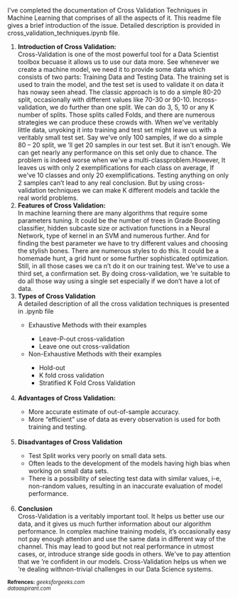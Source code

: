 I've completed the documentation of Cross Validation Techniques in Machine Learning that comprises of all the aspects of it. This readme file gives a brief introduction of the issue. Detailed description is provided in cross_validation_techniques.ipynb file.
<ol>
  <li><b> Introduction of Cross Validation:</b></li>
  Cross-Validation is one of the most powerful tool for a Data Scientist toolbox becuase it allows us to use our data more. 
See whenever we create a machine model, we need it to provide some data which consists of two parts: Training Data and Testing Data. The training set is used to train the model, and the test set is used to validate it on data it has noway seen ahead. The classic approach is to do a simple 80-20 split, occasionally with different values like 70-30 or 90-10. Incross-validation, we do further than one split. We can do 3, 5, 10 or any K number of splits. Those splits called Folds, and there are numerous strategies we can produce these crowds with. When we've veritably little data, unyoking it into training and test set might leave us with a veritably small test set. Say we've only 100 samples, if we do a simple 80 – 20 split, we ’ll get 20 samples in our test set. But it isn't enough. We can get nearly any performance on this set only due to chance. The problem is indeed worse when we've a multi-classproblem.However, It leaves us with only 2 exemplifications for each class on average, If we've 10 classes and only 20 exemplifications. Testing anything on only 2 samples can’t lead to any real conclusion. 
But by using cross-validation techniques we can make K different models and tackle the real world problems.<br/>
  <li><b>Features of Cross Validation:</b></li>
   In machine learning there are many algorithms that require some parameters tuning. It could be the number of trees in Grade Boosting classifier, hidden subcaste size or activation functions in a Neural Network, type of kernel in an SVM and numerous further. And for finding the best parameter we have to try different values and choosing the stylish bones. There are numerous styles to do this. It could be a homemade hunt, a grid hunt or some further sophisticated optimization. Still, in all those cases we ca n’t do it on our training test. We've to use a third set, a confirmation set. 
 By doing cross-validation, we ’re suitable to do all those way using a single set especially if we don’t have a lot of data. 

  <li><b>Types of Cross Validation</b></li>
  A detailed description of all the cross validation techniques is presented in .ipynb file
    <ul>
      <li>Exhaustive Methods with their examples</li>
      <ul>
        <li>Leave-P-out cross-validation</li>
        <li>Leave one out cross-validation</li>
      </ul>
      <li>Non-Exhaustive Methods with their examples</li>
      <ul>
       <li>Hold-out</li>
         <li>K fold cross validation</li>
         <li>Stratified K Fold Cross Validation</li>
      </ul>
  </ul>
  <br/>
  <li><b>Advantages of Cross Validation:</b></li>
  <ul>
    <li>More accurate estimate of out-of-sample accuracy.</li>
    <li>More “efficient” use of data as every observation is used for both training and testing.</li>
  </ul><br/>
  <li><b>Disadvantages of Cross Validation</b></li>
  <ul>
    <li>Test Split works very poorly on small data sets.  </li>
    <li>Often leads to the development of the models having high bias when working on small data sets.</li>
    <li>There is a possibility of selecting test data with similar values, i-e, non-random values, resulting in an inaccurate evaluation of model performance.</li>
  </ul><br/>
  <li><B>Conclusion</B></li>
    Cross-Validation is a veritably important tool. It helps us better use our data, and it gives us much further information about our algorithm performance. In complex machine training models, it’s occasionally easy not pay enough attention and use the same data in different way of the channel. This may lead to good but not real performance in utmost cases, or, introduce strange side goods in others. We've to pay attention that we ’re confident in our models. Cross-Validation helps us when we ’re dealing withnon-trivial challenges in our Data Science systems. <br/>
  </ol>
    <small>
  <b>Refrences:</b>  
    <i>geeksforgeeks.com<br/>
      dataaspirant.com</i>
    </small>
